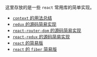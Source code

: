 这里存放的是一些 `react` 常用库的简单实现。
+ [ `context` 的用法总结](https://github.com/tangjie-93/react/tree/master/redux-demo)
+ [ `redux` 的源码简易实现](https://github.com/tangjie-93/react/tree/master/redux-demo)
+ [ `react-router-dom` 的源码简易实现](https://github.com/tangjie-93/react/tree/master/react-router-demo)
+ [ `react-redux` 的源码简易实现](https://github.com/tangjie-93/react/tree/master/react-redux-demo)
+ [ `react` 的简易版](https://github.com/tangjie-93/react/tree/master/react-realize-demo)
+ [ `react` 的 `fiber` 简易版]()
